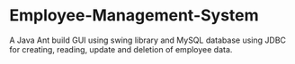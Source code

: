 # Employee-Management-System

A Java Ant build GUI using swing library and MySQL database using JDBC for creating, reading, update and deletion of employee data.
